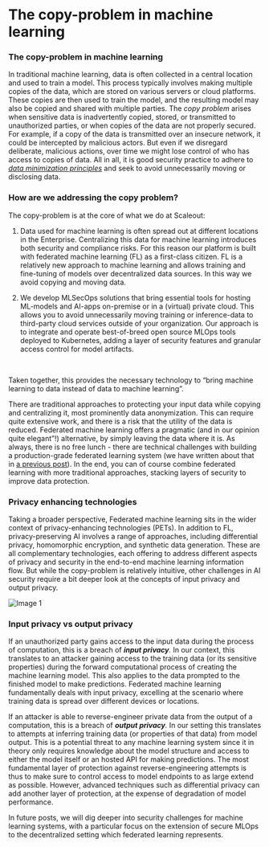 ﻿# The copy-problem in machine learning

### The copy-problem in machine learning

In traditional machine learning, data is often collected in a central location and used to train a model. This process typically involves making multiple copies of the data, which are stored on various servers or cloud platforms. These copies are then used to train the model, and the resulting model may also be copied and shared with multiple parties. The _copy problem_ arises when sensitive data is inadvertently copied, stored, or transmitted to unauthorized parties, or when copies of the data are not properly secured. For example, if a copy of the data is transmitted over an insecure network, it could be intercepted by malicious actors. But even if we disregard deliberate, malicious actions, over time we might lose control of who has access to copies of data. All in all, it is good security practice to adhere to [_data minimization principles_](https://www.scaleoutsystems.com/post/compliant-machine-learning) and seek to avoid unnecessarily moving or disclosing data.

### How are we addressing the copy problem? 

The copy-problem is at the core of what we do at Scaleout:

1.  Data used for machine learning is often spread out at different locations in the Enterprise. Centralizing this data for machine learning introduces both security and compliance risks. For this reason our platform is built with federated machine learning (FL) as a first-class citizen. FL is a relatively new approach to machine learning and allows training and fine-tuning of models over decentralized data sources. In this way we avoid copying and moving data.

2.  We develop MLSecOps solutions that bring essential tools for hosting ML-models and AI-apps on-premise or in a (virtual) private cloud. This allows you to avoid unnecessarily moving training or inference-data to third-party cloud services outside of your organization. Our approach is to integrate and operate best-of-breed open source MLOps tools deployed to Kubernetes, adding a layer of security features and granular access control for model artifacts.      

‍

Taken together, this provides the necessary technology to “bring machine learning to data instead of data to machine learning”.

There are traditional approaches to protecting your input data while copying and centralizing it, most prominently data anonymization. This can require quite extensive work, and there is a risk that the utility of the data is reduced. Federated machine learning offers a pragmatic (and in our opinion quite elegant”!) alternative, by simply leaving the data where it is. As always,  there is no free lunch - there are technical challenges with building a production-grade federated learning system (we have written about that in [a previous post](https://www.scaleoutsystems.com/post/our-approach-to-scalable-federated-learning)). In the end, you can of course combine federated learning with more traditional approaches, stacking layers of security to improve data protection.

### Privacy enhancing technologies

Taking a broader perspective, Federated machine learning sits in the wider context of privacy-enhancing technologies (PETs). In addition to FL, privacy-preserving AI involves a range of approaches, including differential privacy, homomorphic encryption, and synthetic data generation. These are all complementary technologies, each offering to address different aspects of privacy and security in the end-to-end machine learning information flow. But while the copy-problem is relatively intuitive, other challenges in AI security require a bit deeper look at the concepts of input privacy and output privacy.

![Image 1](https://cdn.prod.website-files.com/65b2c538561625e62bd16a2a/65bbc58cef3ef444eb53153e_644a2aa2b4998347e16dd2a1_unnamed.png)

### Input privacy vs output privacy

If an unauthorized party gains access to the input data during the process of computation, this is a breach of **_input privacy_**_._  In our context, this translates to an attacker gaining access to the training data (or its sensitive properties) during the forward computational process of creating the machine learning model. This also applies to the data prompted to the finished model to make predictions. Federated machine learning fundamentally deals with input privacy, excelling at the scenario where training data is spread over different devices or locations.

If an attacker is able to reverse-engineer private data from the output of a computation, this is a breach of **_output privacy_**_._ In our setting this translates to attempts at inferring training data (or properties of that data) from model output. This is a potential threat to any machine learning system since it in theory only requires knowledge about the model structure and access to either the model itself or an hosted API for making predictions. The most fundamental layer of protection against reverse-engineering attempts is thus to make sure to control access to model endpoints to as large extend as possible. However, advanced techniques such as differential privacy can add another layer of protection, at the expense of degradation of model performance.

In future posts, we will dig deeper into security challenges for machine learning systems, with a particular focus on the extension of secure MLOps to the decentralized setting which federated learning represents.
